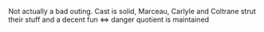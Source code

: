 Not actually a bad outing. Cast is solid, Marceau, Carlyle and Coltrane strut their stuff and a decent fun <=> danger quotient is maintained
